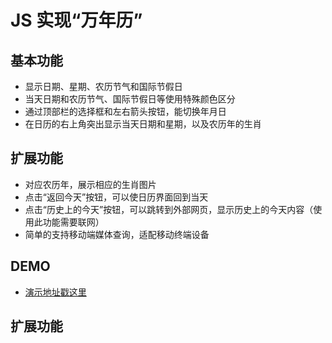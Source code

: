 # JS 实现“万年历” 
## 基本功能 ##
- 显示日期、星期、农历节气和国际节假日
- 当天日期和农历节气、国际节假日等使用特殊颜色区分
- 通过顶部栏的选择框和左右箭头按钮，能切换年月日
- 在日历的右上角突出显示当天日期和星期，以及农历年的生肖

## 扩展功能 ##
- 对应农历年，展示相应的生肖图片
- 点击“返回今天”按钮，可以使日历界面回到当天
- 点击“历史上的今天”按钮，可以跳转到外部网页，显示历史上的今天内容（使用此功能需要联网）
- 简单的支持移动端媒体查询，适配移动终端设备

## DEMO ##


- [演示地址戳这里](http://cheungseol.github.io/js-calendar/ "js万年历演示页面")

## 扩展功能 ##
